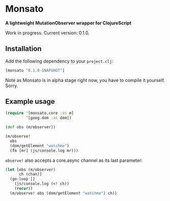 # Monsato

**A lightweight MutationObserver wrapper for ClojureScript**

Work in progress. Current version: 0.1.0.

## Installation

Add the following dependency to your `project.clj`:

```clojure
[monsato "0.1.0-SNAPSHOT"]
```

Note as Monsato is in alpha stage right now, you have to compile it yourself. Sorry.

## Example usage

```clojure
(require '[monsato.core :as m]
         '[goog.dom :as dom])

(def obs (m/observer))

(m/observe!
  obs
  (dom/getElement "watchme")
  (fn [mr] (js/console.log mr)))
  ```
`observe!` also accepts a core.async channel as its last parameter:

```clojure
(let [obs (m/observer)
      ch (chan)]
  (go-loop []
    (js/console.log (<! ch))
    (recur))
  (m/observe! obs (dom/getElement "watchme") ch))
```
